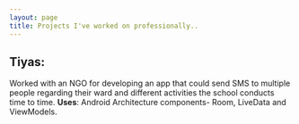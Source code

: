 ```yaml
---
layout: page
title: Projects I've worked on professionally..
---
```

## Tiyas: 
Worked with an NGO for developing an app that could send SMS to multiple people regarding their ward and 
different activities the school conducts  time to time. 
**Uses**: Android Architecture components- Room, LiveData and ViewModels.
